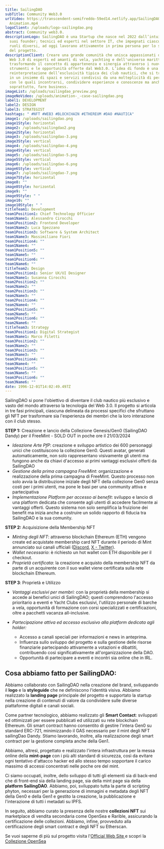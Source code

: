 ```yaml
---
title: SailingDAO
subTitle: Community Web3.0
urlVideo: https://transcendent-semifreddo-59ed14.netlify.app/SailingDAO_Case
  Animation.mp4
logoClient: /uploads/logo-sailingdao.png
abstract: Community web3.0.
descriptionLogo: SailingDAO è una Startup che nasce nel 2022 dall’intuizione dei
  suoi founder; tecnici ed esperti nel settore IT, che impegnati ciascuno in
  ruoli diversi, ad oggi lavorano attivamente in prima persona per lo sviluppo
  del progetto.
descriptionClient: Creare una grande comunità che unisca appassionati del mondo
  Web 3.0 di esperti ed amanti di vela, yachting e dell'universo marittimo,
  trasformando il concetto di appartenenza e sinergia attraverso i nuovi
  strumenti e le opportunità offerte dal Web3.0. L’idea di fondo è una
  reinterpretazione dell’esclusività tipica dei club nautici, che si trasforma
  in un insieme di spazi e servizi condivisi da una molteplicità di personalità
  con le quali incontrarsi, condividere esperienze e conoscenze ma anche, e
  soprattutto, fare business.
imageList: /uploads/sailingdao_preview.png
imageNoVideo: /uploads/animation-_-case-sailingdao.png
label1: DEVELOPMENT
label2: DESIGN
label3: STRATEGIST
hashtags: " #NFT #WEB3 #BLOCKCHAIN #ETHEREUM #DAO #NAUTICA"
image1: /uploads/sailingdao.png
image1Style: horizontal
image2: /uploads/sailingdao2.png
image2Style: horizontal
image3: /uploads/sailingdao-3.png
image3Style: vertical
image4: /uploads/sailingdao-4.png
image4Style: vertical
image5: /uploads/sailingdao-5.png
image5Style: vertical
image6: /uploads/sailingdao-6.png
image6Style: vertical
image7: /uploads/sailingdao-7.png
image7Style: horizontal
image8: ""
image8Style: horizontal
image9: ""
image9Style: " "
image10: ""
image10Style: " "
titleTeam1: Development
team1Position1: Chief Technology Officier
team1Name1: Alessandro Cirocchi
team1Position2: Frontend Developer
team1Name2: Luca Spezzano
team1Position3: Software & System Architect
team1Name3: Massimiliano Fiori
team1Position4: ""
team1Name4: ""
team1Position5: ""
team1Name5: ""
team1Position6: ""
team1Name6: ""
titleTeam2: Design
team2Position1: Senior UX/UI Designer
team2Name1: Susanna Cirocchi
team2Position2: ""
team2Name2: ""
team2Position3: ""
team2Name3: ""
team2Position4: ""
team2Name4: ""
team2Position5: ""
team2Name5: ""
team2Position6: ""
team2Name6: ""
titleTeam3: Strategy
team3Position1: Digital Strategist
team3Name1: Marco Filetti
team3Position2: ""
team3Name2: ""
team3Position3: ""
team3Name3: ""
team3Position4: ""
team3Name4: ""
team3Position5: ""
team3Name5: ""
team3Position6: ""
team3Name6: ""
date: 1996-12-01T14:02:49.497Z
---
```

SailingDAO si pone l'obiettivo di diventare il club nautico più esclusivo e vasto del mondo attraverso la tecnologia del Web 3.0. Il progetto si articola in tre fasi principali, ciascuna delineata da processi specifici che sfruttano gli NFT per trasformare sia l'esperienza dei membri che la loro interazione con il club stesso.

**STEP 1:** Creazione e lancio della Collezione Genesis/Gen0 (SailingDAO Dandy) per il FreeMint - SOLD OUT in poche ore il 21/03/2024

* *Ideazione Arte PfP*: creazione e sviluppo artistico dei 600 personaggi unici che costituiscono la collezione Gen0. Questi avatar, generati automaticamente, non solo rappresentano visivamente gli utenti ma fungono anche da chiavi d'accesso ai primi vantaggi esclusivi offerti da SailingDAO
* *Gestione della prima campagna FreeMint*: organizzazione e realizzazione della prima campagna di FreeMint. Questo processo non solo avvia la distribuzione iniziale degli NFT della collezione Gen0 senza costi per i primi utenti, ma pone le basi per una community attiva e partecipativa
* *Implementazione Platform per accesso ai benefit*: sviluppo e lancio di una platform dedicata che consente agli utenti di accedere facilmente ai vantaggi offerti. Questo sistema non solo semplifica la fruizione dei benefit ma inizia anche a costruire un solido rapporto di fiducia tra SailingDAO e la sua comunity.

**STEP 2:** Acquisizione della Membership NFT

* *Minting degli NFT*: attraverso blockchain Ethereum (ETH) vengono create ed acquistate membership card NFT durante il periodo di Mint annunciato sui canali ufficiali ([Discord](https://discord.com/invite/sailingdao), [X - Twitter](https://twitter.com/SailingDAO)).
* *Wallet necessario*: è richiesto un hot wallet con ETH disponibile per il checkout.
* *Proprietà certificata*: la creazione e acquisto della membership NFT da parte di un acquirente con il suo wallet viene certificata sulla rete blockchain Ethereum. 

**STEP 3**: Proprietà e Utilizzo

* *Vantaggi esclusivi per membri:* con la proprietà della membership si accede ai benefici unici di SailingDAO; questi comprendono l'accesso prioritario a eventi e Yacht Clubs esclusivi, l'utilizzo personale di barche a vela, opportunità di formazione con corsi specializzati e certificazioni, oltre a pacchetti vacanza all-inclusive.
* *Partecipazione attiva ed accesso esclusivo alla platform dedicata agli holder:*

  * Accesso a canali speciali per informazioni e news in anteprima.
  * Influenza sullo sviluppo del progetto e sulla gestione delle risorse finanziarie partecipando attivamente a votazioni e dibattiti, contribuendo così significativamente all'organizzazione della DAO.
  * Opportunità di partecipare a eventi e incontri sia online che in IRL.



## **Cosa abbiamo fatto per SailingDAO:**

Abbiamo collaborato con SailingDAO nella creazione del brand, sviluppando il **logo** e la **styleguide** che ne definiscono l'identità visiva. Abbiamo realizzato la **landing page** principale del progetto e supportato la startup nella creazione di contenuti di valore da condividere sulle diverse piattaforme digitali e canali sociali.

Come partner tecnologico, abbiamo realizzato gli **Smart Contact**: sviluppati ed ottimizzati per essere pubblicati ed utilizzati su rete blockchain Ethereum. Gli smart contract hanno consentito di gestire l'intera Gen0 su standard ERC-721, minimizzando il GAS necessario per il mint degli NFT sailingDao Dandy. Stiamo lavorando, inoltre, alla realizzazione degli smart contract per la gestione completa anche della Gen1.

Abbiamo, altresì, progettato e realizzato l'intera infrastruttura per la messa online della **mint-page** con i più alti standard di sicurezza, così da evitare ogni tentativo d'attacco hacker ed allo stesso tempo sopportare il carico massimo di accessi concentrati nelle poche ore del mint.

Ci siamo occupati, inoltre, dello sviluppo di tutti gli elementi sia di back-end che di front-end sia della landing page, sia della mint page sia della **platform SailingDAO**. Abbiamo, poi, sviluppato tutta la parte di scripting phyton, necessari per la generazione di immagini e metadata degli NFT della Gen0 e della Gen1 e gestito la creazione, la pubblicazione e l'interazione di tutti i metadati su IPFS.

In seguito, abbiamo curato la presenza delle nostre **collezioni NFT** sui marketplace di vendita secondaria come OpenSea e Rarible, assicurando la certificazione delle collezioni. Abbiamo, infine, provveduto alla certificazione degli smart contract e degli NFT su Etherscan.

Se vuoi saperne di più sul progetto visita l'[Official Web Site ](https://sailingdao.io/)e scopri la [Collezione OpenSea](https://opensea.io/collection/sailingdao-dandy)